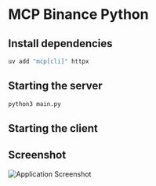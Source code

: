 # MCP Binance Python

## Install dependencies

```bash
uv add "mcp[cli]" httpx
```

## Starting the server

```bash
python3 main.py
```

## Starting the client

## Screenshot

![Application Screenshot](./Screenshot%202025-05-10%20at%201.07.34%20PM.png)